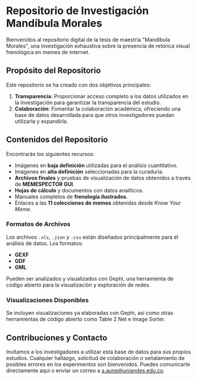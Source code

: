 # Repositorio de Investigación Mandíbula Morales

Bienvenidos al repositorio digital de la tesis de maestría "Mandíbula Morales", una investigación exhaustiva sobre la presencia de retórica visual frenológica en memes de internet.

## Propósito del Repositorio

Este repositorio se ha creado con dos objetivos principales:

1. **Transparencia**: Proporcionar acceso completo a los datos utilizados en la investigación para garantizar la transparencia del estudio.
2. **Colaboración**: Fomentar la colaboración académica, ofreciendo una base de datos desarrollada para que otros investigadores puedan utilizarla y expandirla.

## Contenidos del Repositorio

Encontrarás los siguientes recursos:

- Imágenes en **baja definición** utilizadas para el análisis cuantitativo.
- Imágenes en **alta definición** seleccionadas para la curaduría.
- **Archivos finales** y pruebas de visualización de datos obtenidos a través de **MEMESPECTOR GUI**.
- **Hojas de cálculo** y documentos con datos analíticos.
- Manuales completos de **frenología ilustrados**.
- Enlaces a las **11 colecciones de memes** obtenidas desde *Know Your Meme*.

### Formatos de Archivos

Los archivos `.xls`, `.json` y `.csv` están diseñados principalmente para el análisis de datos. Los formatos:

- **GEXF**
- **GDF**
- **GML**

Pueden ser analizados y visualizados con Gephi, una herramienta de código abierto para la visualización y exploración de redes.

### Visualizaciones Disponibles

Se incluyen visualizaciones ya elaboradas con Gephi, así como otras herramientas de código abierto como Table 2 Net e Image Sorter.

## Contribuciones y Contacto

Invitamos a los investigadores a utilizar esta base de datos para sus propios estudios. Cualquier hallazgo, solicitud de colaboración o señalamiento de posibles errores en los experimentos son bienvenidos. Puedes comunicarte directamente aquí o enviar un correo a a.aune@uniandes.edu.co.


